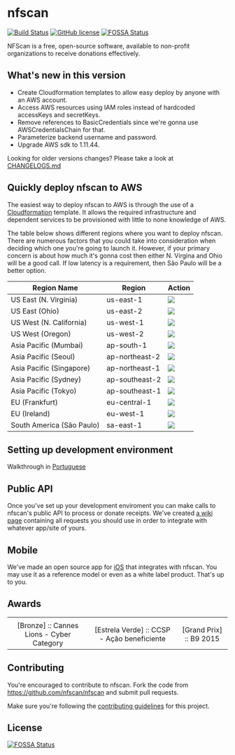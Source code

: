 # nfscan 
[![Build Status](https://travis-ci.org/nfscan/nfscan.svg?branch=master)](https://travis-ci.org/nfscan/nfscan) [![GitHub license](https://img.shields.io/badge/license-MIT-blue.svg)](https://raw.githubusercontent.com/nfscan/nfscan/master/LICENSE)
[![FOSSA Status](https://app.fossa.io/api/projects/git%2Bgithub.com%2Fnfscan%2Fnfscan.svg?type=shield)](https://app.fossa.io/projects/git%2Bgithub.com%2Fnfscan%2Fnfscan?ref=badge_shield)

NFScan is a free, open-source software, available to non-profit organizations to receive donations effectively.

## What's new in this version

* Create Cloudformation templates to allow easy deploy by anyone with an AWS account.
* Access AWS resources using IAM roles instead of hardcoded accessKeys and secretKeys.
* Remove references to BasicCredentials since we're gonna use AWSCredentialsChain for that.
* Parameterize backend username and password.
* Upgrade AWS sdk to 1.11.44.

Looking for older versions changes? Please take a look at [CHANGELOGS.md](CHANGELOGS.md)

## Quickly deploy nfscan to AWS

The easiest way to deploy nfscan to AWS is through the use of a [Cloudformation](https://aws.amazon.com/cloudformation/) template. It allows the required infrastructure and dependent services to be provisioned with little to none knowledge of AWS. 

The table below shows different regions where you want to deploy nfscan. There are numerous factors that you could take into consideration when deciding which one you're going to launch it. However, if your primary concern is about how much it's gonna cost then either N. Virgina and Ohio will be a good call. If low latency is a requirement, then São Paulo will be a better option. 

Region Name | Region | Action
------------- | ------------- | -------------
US East (N. Virginia) | us-east-1 | [![](https://s3.amazonaws.com/cloudformation-examples/cloudformation-launch-stack.png)](https://console.aws.amazon.com/cloudformation/home?region=us-east-1#/stacks/new?stackName=nfscan&templateURL=https://s3.amazonaws.com/nfscan-cloudformation-templates/cloudformation.template)
US East (Ohio) | us-east-2 | [![](https://s3.amazonaws.com/cloudformation-examples/cloudformation-launch-stack.png)](https://console.aws.amazon.com/cloudformation/home?region=us-east-2#/stacks/new?stackName=nfscan&templateURL=https://s3.amazonaws.com/nfscan-cloudformation-templates/cloudformation.template)
US West (N. California) | us-west-1 | [![](https://s3.amazonaws.com/cloudformation-examples/cloudformation-launch-stack.png)](https://console.aws.amazon.com/cloudformation/home?region=us-west-1#/stacks/new?stackName=nfscan&templateURL=https://s3.amazonaws.com/nfscan-cloudformation-templates/cloudformation.template)
US West (Oregon) | us-west-2 | [![](https://s3.amazonaws.com/cloudformation-examples/cloudformation-launch-stack.png)](https://console.aws.amazon.com/cloudformation/home?region=us-west-2#/stacks/new?stackName=nfscan&templateURL=https://s3.amazonaws.com/nfscan-cloudformation-templates/cloudformation.template)
Asia Pacific (Mumbai) | ap-south-1 | [![](https://s3.amazonaws.com/cloudformation-examples/cloudformation-launch-stack.png)](https://console.aws.amazon.com/cloudformation/home?region=ap-south-1#/stacks/new?stackName=nfscan&templateURL=https://s3.amazonaws.com/nfscan-cloudformation-templates/cloudformation.template)
Asia Pacific (Seoul) | ap-northeast-2 | [![](https://s3.amazonaws.com/cloudformation-examples/cloudformation-launch-stack.png)](https://console.aws.amazon.com/cloudformation/home?region=ap-northeast-2#/stacks/new?stackName=nfscan&templateURL=https://s3.amazonaws.com/nfscan-cloudformation-templates/cloudformation.template)
Asia Pacific (Singapore) | ap-northeast-1 | [![](https://s3.amazonaws.com/cloudformation-examples/cloudformation-launch-stack.png)](https://console.aws.amazon.com/cloudformation/home?region=ap-northeast-1#/stacks/new?stackName=nfscan&templateURL=https://s3.amazonaws.com/nfscan-cloudformation-templates/cloudformation.template)
Asia Pacific (Sydney) | ap-southeast-2 | [![](https://s3.amazonaws.com/cloudformation-examples/cloudformation-launch-stack.png)](https://console.aws.amazon.com/cloudformation/home?region=ap-southeast-2#/stacks/new?stackName=nfscan&templateURL=https://s3.amazonaws.com/nfscan-cloudformation-templates/cloudformation.template)
Asia Pacific (Tokyo) | ap-southeast-1 | [![](https://s3.amazonaws.com/cloudformation-examples/cloudformation-launch-stack.png)](https://console.aws.amazon.com/cloudformation/home?region=ap-southeast-1#/stacks/new?stackName=nfscan&templateURL=https://s3.amazonaws.com/nfscan-cloudformation-templates/cloudformation.template)
EU (Frankfurt) | eu-central-1 | [![](https://s3.amazonaws.com/cloudformation-examples/cloudformation-launch-stack.png)](https://console.aws.amazon.com/cloudformation/home?region=eu-central-1#/stacks/new?stackName=nfscan&templateURL=https://s3.amazonaws.com/nfscan-cloudformation-templates/cloudformation.template)
EU (Ireland) | eu-west-1 | [![](https://s3.amazonaws.com/cloudformation-examples/cloudformation-launch-stack.png)](https://console.aws.amazon.com/cloudformation/home?region=eu-west-1#/stacks/new?stackName=nfscan&templateURL=https://s3.amazonaws.com/nfscan-cloudformation-templates/cloudformation.template)
South America (São Paulo) | sa-east-1 | [![](https://s3.amazonaws.com/cloudformation-examples/cloudformation-launch-stack.png)](https://console.aws.amazon.com/cloudformation/home?region=sa-east-1#/stacks/new?stackName=nfscan&templateURL=https://s3.amazonaws.com/nfscan-cloudformation-templates/cloudformation.template)


## Setting up development environment

Walkthrough in [Portuguese](https://github.com/nfscan/nfscan/wiki/Develpment-environment---%5BPortuguese%5D)

## Public API

Once you've set up your development enviroment you can make calls to nfscan's public API to process or donate receipts. We've created [a wiki page](https://github.com/nfscan/nfscan/wiki/Public-API-calls-%5BPortuguese%5D) containing all requests you should use in order to integrate with whatever app/site of yours.

## Mobile

We've made an open source app for [iOS](https://github.com/nfscan/ios-receipt-scan-example) that integrates with nfscan. You may use it as a reference model or even as a white label product. That's up to you.

## Awards

<table>
  <tbody>
    <tr>
      <td><img src="https://raw.githubusercontent.com/nfscan/nfscan/master/03-Documentation/02-DocAssets/award-01.jpg" alt=""/></td>
      <td><img src="https://raw.githubusercontent.com/nfscan/nfscan/master/03-Documentation/02-DocAssets/award-02.jpg" alt=""/></td>
      <td><img src="https://raw.githubusercontent.com/nfscan/nfscan/master/03-Documentation/02-DocAssets/award-03.jpg" alt=""/></td>
    </tr>
    <tr align="center">
      <td>[Bronze] :: Cannes Lions - Cyber Category</td>
      <td>[Estrela Verde] :: CCSP - Ação beneficiente</td>
      <td>[Grand Prix] :: B9 2015 </td>
    </tr>
  </tbody>
</table>

## Contributing 

You're encouraged to contribute to nfscan. Fork the code from https://github.com/nfscan/nfscan and submit pull requests.

Make sure you're following the [contributing guidelines](https://github.com/nfscan/nfscan/blob/master/CONTRIBUTING.md) for this project.


## License
[![FOSSA Status](https://app.fossa.io/api/projects/git%2Bgithub.com%2Fnfscan%2Fnfscan.svg?type=large)](https://app.fossa.io/projects/git%2Bgithub.com%2Fnfscan%2Fnfscan?ref=badge_large)